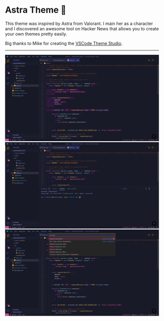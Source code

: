 # Astra Theme 🌌

This theme was inspired by Astra from Valorant. I main her as a character and I discovered an awesome tool on Hacker News that allows you to create your own themes pretty easily. 

Big thanks to Mike for creating the [VSCode Theme Studio](https://themes.vscode.one/).

---

![screenshot-1](./images/1.jpeg)
![screenshot-2](./images/2.jpeg)
![screenshot-3](./images/3.jpeg)
